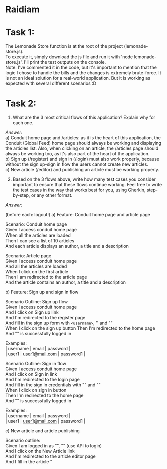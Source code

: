 # Raidiam

# **Task 1:**
The Lemonade Store function is at the root of the project (lemonade-store.js).  
To execute it, simply download the js file and run it with 'node lemonade-store.js'. I'll print the test outputs on the console.  
Note: I've commented it in the code, but it's important to mention that the logic I chose to handle the bills and the changes is extremely brute-force. It is not an ideal solution for a real-world application. But it is working as expected with several different scenarios :D

# **Task 2:**
1. What are the 3 most critical flows of this application? Explain why for each one.  
  
*Answer:*  
a) Conduit home page and /articles: as it is the heart of this application, the Conduit (Global Feed) home page should always be working and displaying the articles list. Also, when clicking on an article, the /articles page should always be working too, as it's also part of the heart of the application.  
b) Sign up (/register) and sign in (/login) must also work properly, because without the sign up-sign in flow the users cannot create new articles.  
c) New article (/editor) and publishing an article must be working properly.  

2. Based on the 3 flows above, write how many test cases you consider important to ensure that these flows continue working. Feel free to write the test cases in the way that works best for you, using Gherkin, step-by-step, or any other format.  
  
*Answer:*  

(before each: logout!)
a) Feature: Conduit home page and article page  

Scenario: Conduit home page  
Given I access conduit home page  
When all the articles are loaded  
Then I can see a list of 10 articles  
And each article displays an author, a title and a description
  
Scenario: Article page  
Given I access conduit home page  
And all the articles are loaded  
When I click on the first article  
Then I am redirected to the article page  
And the article contains an author, a title and a description  
  
b) Feature: Sign up and sign in flow  

Scenario Outline: Sign up flow  
Given I access conduit home page  
And I click on Sign up link  
And I'm redirected to the register page  
And fill in the sign up form with `<username>`, '<email>' and "<password>"  
When I click on the sign up button
Then I'm redirected to the home page  
And "<username>" is successfully logged in  
  
Examples:  
| username | email          | password  |  
| user1    | user1@mail.com | password1 |  

Scenario Outline: Sign in flow  
Given I access conduit home page  
And I click on Sign in link  
And I'm redirected to the login page  
And fill in the sign in credentials with "<email>" and "<password>"  
When I click on sign in button  
Then I'm redirected to the home page  
And "<username>" is successfully logged in  

Examples:  
| username | email          | password  |  
| user1    | user1@mail.com | password1 |  

c) New article and article publishing  

Scenario outline:  
Given I am logged in as "<email>", "<password>" (use API to login)  
And I click on the New Article link  
And I'm redirected to the article editor page  
And I fill in the article "<title>", "<summary>", "<content>" and "<tags>"
When I click on Public Article button
Then my article should be published (status 200)
And I should see my article on My Articles section (/@"<username>"/)

Examples:  
| username | email          | password  | title           | summary        | content                | tags      |  
| user1    | user1@mail.com | password1 | My 1st article! | brief article  | bla bla bla bla bla... | laserTag1 |  
  
  
# **Task 3:**
### **Important:** the original Open Weather API asked on the task is NOT free (https://openweathermap.org/api/one-call-3). It requires a subscription.  
I'm using the current weather API available on https://openweathermap.org/current.  
  
I chose to use Cypress and js to develop the API tests.  
  
The API test file is under /fe-be-tests/cypress/tests/api_tests/openweather_api.cy.js  
  
To run the API tests, you can clone the project locally. Make sure to have Cypress and the project dependencies installed (npm install cypress / npm install).  
You can run the API tests headless (**npm run cyr**) - (see package.json to understand the scripts) or using the Cypress interface (**npm run cyo**)  
  
The baseURL is defined on cypress.config.js (https://api.openweathermap.org/data/2.5)  

I've used 3 different API endpoints on the tests:  
1- the main API (used on the 'before' hook) - /weather - uses **coordinates** to return current weather information. I chose to store the response of this request in a variable to reuse it on several test cases ('it' statements).  
The fixture files used on the 'before' hook load test data and the API-key used on the endpoints.  
2- /weather?q=${city},${countryCode} - this API uses a city name + country code to return weather information for that location. I haven't created test data for this case because I've only used it once.  
3- /forecast - this API uses coordinates and a timestamp count to return an aggregated list of weather information for that location.  
  
  
TODO: once I'm done with Task 2, I'll create a pipeline and run the API tests there together with the e2e tests.
